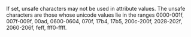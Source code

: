 If set, unsafe characters may not be used in attribute values.
The unsafe characters are those whose unicode values lie in the ranges
0000-001f, 007f-009f, 00ad, 0600-0604, 070f, 17b4, 17b5,
200c-200f, 2028-202f, 2060-206f, feff, fff0-ffff.
